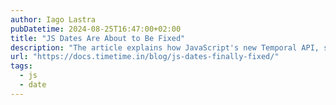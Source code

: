 ```yaml
---
author: Iago Lastra
pubDatetime: 2024-08-25T16:47:00+02:00
title: "JS Dates Are About to Be Fixed"
description: "The article explains how JavaScript's new Temporal API, specifically the Temporal.ZonedDateTime object, resolves longstanding issues with date and time handling. Traditional JavaScript Date objects lose critical context like time zones, leading to inaccuracies. Temporal fixes this by accurately representing dates with time zones, handling Daylight Saving Time, and providing reliable date comparisons and arithmetic. This new API simplifies global time consistency in modern web development."
url: "https://docs.timetime.in/blog/js-dates-finally-fixed/"
tags:
  - js
  - date
---
```


